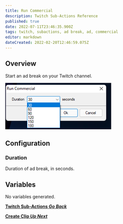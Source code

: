 ```yaml
---
title: Run Commercial 
description: Twitch Sub-Actions Reference
published: true
date: 2022-07-11T23:46:35.900Z
tags: twitch, subactions, ad break, ad, commercial
editor: markdown
dateCreated: 2022-02-20T12:46:59.075Z
---
```


## Overview

Start an ad break on your Twitch channel.

![ad_duration.png](/ad_duration.png)

## Configuration

### Duration
Duration of ad break, in seconds.

## Variables
No variables generated.


<section class="btn-grid my-5">
    
  [<i class="mdi mdi-chevron-left"></i>**Twitch Sub-Actions *Go Back***](/en/Sub-Actions/Twitch)
  
  [<i class="mdi mdi-twitch text--twitch"></i>**Create Clip *Up Next***](/en/Sub-Actions/Twitch/Create-Clip)
  
</section>